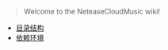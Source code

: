 <!--
 * @Author: yayxs
 * @Date: 2020-08-30 12:20:23
 * @LastEditTime: 2020-08-30 12:21:53
 * @LastEditors: yayxs
 * @Description:
 * @FilePath: \NeteaseCloudMusic\docs\01_CHANGELOG.md
 * @
-->

> Welcome to the NeteaseCloudMusic wiki!

- [目录结构]()
- [依赖环境]()
